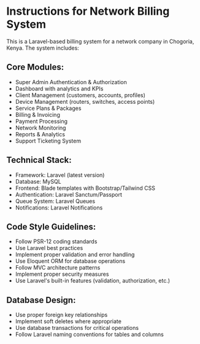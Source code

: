 # Instructions for Network Billing System

This is a Laravel-based billing system for a network company in Chogoria, Kenya. The system includes:

## Core Modules:
- Super Admin Authentication & Authorization
- Dashboard with analytics and KPIs
- Client Management (customers, accounts, profiles)
- Device Management (routers, switches, access points)
- Service Plans & Packages
- Billing & Invoicing
- Payment Processing
- Network Monitoring
- Reports & Analytics
- Support Ticketing System

## Technical Stack:
- Framework: Laravel (latest version)
- Database: MySQL
- Frontend: Blade templates with Bootstrap/Tailwind CSS
- Authentication: Laravel Sanctum/Passport
- Queue System: Laravel Queues
- Notifications: Laravel Notifications

## Code Style Guidelines:
- Follow PSR-12 coding standards
- Use Laravel best practices
- Implement proper validation and error handling
- Use Eloquent ORM for database operations
- Follow MVC architecture patterns
- Implement proper security measures
- Use Laravel's built-in features (validation, authorization, etc.)

## Database Design:
- Use proper foreign key relationships
- Implement soft deletes where appropriate
- Use database transactions for critical operations
- Follow Laravel naming conventions for tables and columns
